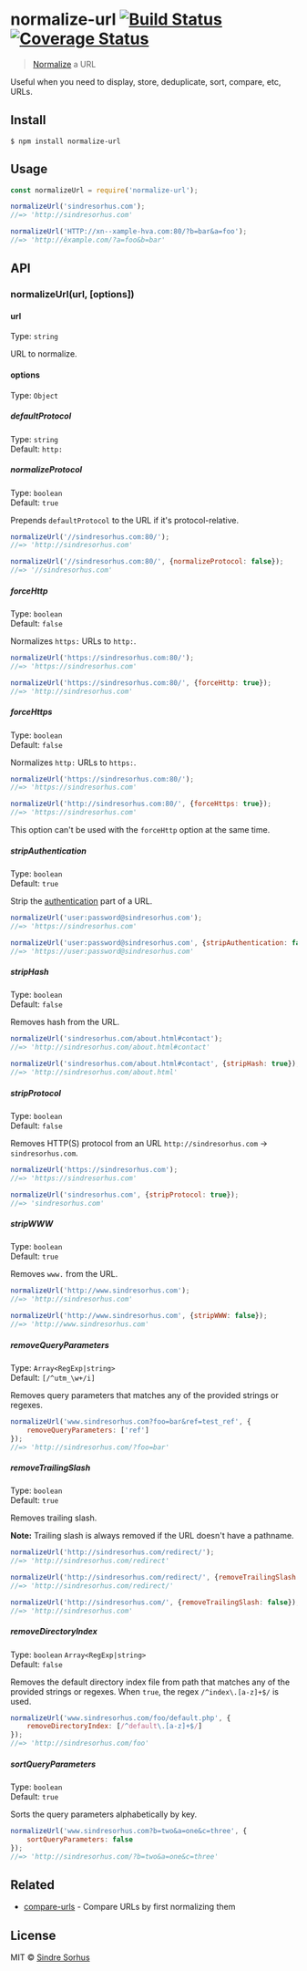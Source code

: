 # normalize-url [![Build Status](https://travis-ci.org/sindresorhus/normalize-url.svg?branch=master)](https://travis-ci.org/sindresorhus/normalize-url) [![Coverage Status](https://coveralls.io/repos/github/sindresorhus/normalize-url/badge.svg?branch=master)](https://coveralls.io/github/sindresorhus/normalize-url?branch=master)

> [Normalize](https://en.wikipedia.org/wiki/URL_normalization) a URL

Useful when you need to display, store, deduplicate, sort, compare, etc, URLs.


## Install

```
$ npm install normalize-url
```


## Usage

```js
const normalizeUrl = require('normalize-url');

normalizeUrl('sindresorhus.com');
//=> 'http://sindresorhus.com'

normalizeUrl('HTTP://xn--xample-hva.com:80/?b=bar&a=foo');
//=> 'http://êxample.com/?a=foo&b=bar'
```


## API

### normalizeUrl(url, [options])

#### url

Type: `string`

URL to normalize.

#### options

Type: `Object`

##### defaultProtocol

Type: `string`<br>
Default: `http:`

##### normalizeProtocol

Type: `boolean`<br>
Default: `true`

Prepends `defaultProtocol` to the URL if it's protocol-relative.

```js
normalizeUrl('//sindresorhus.com:80/');
//=> 'http://sindresorhus.com'

normalizeUrl('//sindresorhus.com:80/', {normalizeProtocol: false});
//=> '//sindresorhus.com'
```

##### forceHttp

Type: `boolean`<br>
Default: `false`

Normalizes `https:` URLs to `http:`.

```js
normalizeUrl('https://sindresorhus.com:80/');
//=> 'https://sindresorhus.com'

normalizeUrl('https://sindresorhus.com:80/', {forceHttp: true});
//=> 'http://sindresorhus.com'
```

##### forceHttps

Type: `boolean`<br>
Default: `false`

Normalizes `http:` URLs to `https:`.

```js
normalizeUrl('https://sindresorhus.com:80/');
//=> 'https://sindresorhus.com'

normalizeUrl('http://sindresorhus.com:80/', {forceHttps: true});
//=> 'https://sindresorhus.com'
```

This option can't be used with the `forceHttp` option at the same time.

##### stripAuthentication

Type: `boolean`<br>
Default: `true`

Strip the [authentication](https://en.wikipedia.org/wiki/Basic_access_authentication) part of a URL.

```js
normalizeUrl('user:password@sindresorhus.com');
//=> 'https://sindresorhus.com'

normalizeUrl('user:password@sindresorhus.com', {stripAuthentication: false});
//=> 'https://user:password@sindresorhus.com'
```

##### stripHash

Type: `boolean`<br>
Default: `false`

Removes hash from the URL.

```js
normalizeUrl('sindresorhus.com/about.html#contact');
//=> 'http://sindresorhus.com/about.html#contact'

normalizeUrl('sindresorhus.com/about.html#contact', {stripHash: true});
//=> 'http://sindresorhus.com/about.html'
```

##### stripProtocol

Type: `boolean`<br>
Default: `false`

Removes HTTP(S) protocol from an URL `http://sindresorhus.com` → `sindresorhus.com`.

```js
normalizeUrl('https://sindresorhus.com');
//=> 'https://sindresorhus.com'

normalizeUrl('sindresorhus.com', {stripProtocol: true});
//=> 'sindresorhus.com'
```

##### stripWWW

Type: `boolean`<br>
Default: `true`

Removes `www.` from the URL.

```js
normalizeUrl('http://www.sindresorhus.com');
//=> 'http://sindresorhus.com'

normalizeUrl('http://www.sindresorhus.com', {stripWWW: false});
//=> 'http://www.sindresorhus.com'
```

##### removeQueryParameters

Type: `Array<RegExp|string>`<br>
Default: `[/^utm_\w+/i]`

Removes query parameters that matches any of the provided strings or regexes.

```js
normalizeUrl('www.sindresorhus.com?foo=bar&ref=test_ref', {
	removeQueryParameters: ['ref']
});
//=> 'http://sindresorhus.com/?foo=bar'
```

##### removeTrailingSlash

Type: `boolean`<br>
Default: `true`

Removes trailing slash.

**Note:** Trailing slash is always removed if the URL doesn't have a pathname.

```js
normalizeUrl('http://sindresorhus.com/redirect/');
//=> 'http://sindresorhus.com/redirect'

normalizeUrl('http://sindresorhus.com/redirect/', {removeTrailingSlash: false});
//=> 'http://sindresorhus.com/redirect/'

normalizeUrl('http://sindresorhus.com/', {removeTrailingSlash: false});
//=> 'http://sindresorhus.com'
```

##### removeDirectoryIndex

Type: `boolean` `Array<RegExp|string>`<br>
Default: `false`

Removes the default directory index file from path that matches any of the provided strings or regexes. When `true`, the regex `/^index\.[a-z]+$/` is used.

```js
normalizeUrl('www.sindresorhus.com/foo/default.php', {
	removeDirectoryIndex: [/^default\.[a-z]+$/]
});
//=> 'http://sindresorhus.com/foo'
```

##### sortQueryParameters

Type: `boolean`<br>
Default: `true`

Sorts the query parameters alphabetically by key.

```js
normalizeUrl('www.sindresorhus.com?b=two&a=one&c=three', {
	sortQueryParameters: false
});
//=> 'http://sindresorhus.com/?b=two&a=one&c=three'
```


## Related

- [compare-urls](https://github.com/sindresorhus/compare-urls) - Compare URLs by first normalizing them


## License

MIT © [Sindre Sorhus](https://sindresorhus.com)

